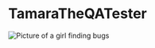 # TamaraTheQATester
![Picture of a girl finding bugs](https://mail.google.com/mail/u/0/?ui=2&ik=55abe9f6b0&attid=0.2&permmsgid=msg-f:1768192375293402689&th=1889e198d7eade41&view=fimg&realattid=c869851661239482_0.2&disp=thd&attbid=ANGjdJ-anVwoMTTqoU_QP_JHBoSFdAT5PHeMMlDudKKC7I8jxLPC3CKJTcsfq8oTgbZyFQ_8eSwgubHUUnyJC8x6ReM26nWoLTbfnD8TllU5FbQZ5DvOmJL1-4nDk5Y&ats=2524608000000&sz=w1920-h961)
